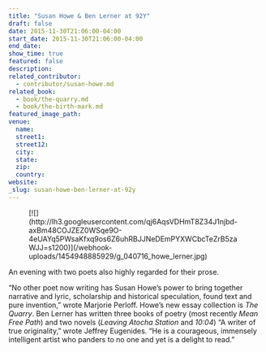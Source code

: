 ```yaml
---
title: "Susan Howe & Ben Lerner at 92Y"
draft: false
date: 2015-11-30T21:06:00-04:00
start_date: 2015-11-30T21:06:00-04:00
end_date:
show_time: true
featured: false
description:
related_contributor:
  - contributor/susan-howe.md
related_book:
  - book/the-quarry.md
  - book/the-birth-mark.md
featured_image_path:
venue:
  name:
  street1:
  street12:
  city:
  state:
  zip:
  country:
website:
_slug: susan-howe-ben-lerner-at-92y
---
```


<figure data-type="image">[![](http://lh3.googleusercontent.com/qj6AqsVDHmT8Z34J1njbd-axBm48COJZEZ0WSqe9O-4eUAYq5PWsaKfxq9os6Z6uhRBJJNeDEmPYXWCbcTeZrB5zaWJJ=s1200)](/webhook-uploads/1454948885929/g_040716_howe_lerner.jpg)</figure>

An evening with two poets also highly regarded for their prose.

“No other poet now writing has Susan Howe’s power to bring together narrative and lyric, scholarship and historical speculation, found text and pure invention,” wrote Marjorie Perloff. Howe’s new essay collection is _The Quarry_. Ben Lerner has written three books of poetry (most recently _Mean Free Path_) and two novels (_Leaving Atocha Station_ and _10:04_) “A writer of true originality,” wrote Jeffrey Eugenides. “He is a courageous, immensely intelligent artist who panders to no one and yet is a delight to read.”

